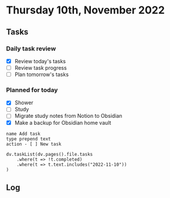 # Thursday 10th, November 2022

## Tasks

### Daily task review
- [x] Review today's tasks
- [ ] Review task progress
- [ ] Plan tomorrow's tasks

### Planned for today
- [x] Shower
- [ ] Study
- [ ] Migrate study notes from Notion to Obsidian
- [x] Make a backup for Obsidian home vault
```button
name Add task
type prepend text
action - [ ] New task
```

```dataviewjs
dv.taskList(dv.pages().file.tasks
	.where(t => !t.completed)
	.where(t => t.text.includes("2022-11-10"))
)
```

## Log
